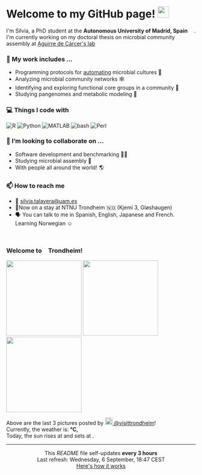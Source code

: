 <h1>Welcome to my GitHub page! <img src="https://emojis.slackmojis.com/emojis/images/1531849430/4246/blob-sunglasses.gif?1531849430" width="30"/></h1>

<p>I'm Silvia, a PhD student at the <b>Autonomous University of Madrid, Spain</b> <img src="https://img.icons8.com/color/48/000000/spain-circular.png" width="13"/>. I'm currently working on my doctoral thesis on microbial community assembly at <a href="https://www.me-genomics.com/">Aguirre de Cárcer's lab</a></p>

<h3>🔭 My work includes ...</h3>

- Programming protocols for <a href="https://github.com/Opentrons/opentrons">automating</a> microbial cultures 🌱
- Analyzing microbial community networks 🕸️
- Identifying and exploring functional core groups in a community 🔎
- Studying pangenomes and metabolic modeling 🧪

<h3>💻 Things I code with</h3>
<p>
<img alt="R" src="https://img.shields.io/badge/-R-006dc8?style=flat-square&logo=R&logoColor=white" />
<img alt="Python" src="https://img.shields.io/badge/-Python-e7c804?style=flat-square&logo=Python&logoColor=white" />
<img alt="MATLAB" src="https://img.shields.io/badge/-MATLAB-ea6e00?style=flat-square&logo=M&logoColor=white" />
<img alt="bash" src="https://img.shields.io/badge/-bash-1f2329?style=flat-square&logo=bash&logoColor=white" />
<img alt="Perl" src="https://img.shields.io/badge/-Perl-00bcde?style=flat-square&logo=Perl&logoColor=white" />
</p>

<h3>👯 I’m looking to collaborate on ...</h3>

- Software development and benchmarking 👩‍💻
- Studying microbial assembly 🦠
- With people all around the world! 🌎


<h3>📫 How to reach me</h3>

- 📧 silvia.talavera@uam.es
- 📍Now on a stay at NTNU Trondheim 🇳🇴 (Kjemi 3, Gløshaugen) 
- 🗣️ You can talk to me in Spanish, English, Japanese and French. Learning Norwegian ☺
<!-- - 📍Faculty of Science - Biology Building, C/ Darwin 2, 28049 Madrid-->️


<!--<h3> Welcome to <img src="https://img.icons8.com/color/48/000000/spain-circular.png" width="13"/>Madrid!</h3>-->
<h3> Welcome to <img src="https://img.icons8.com/color/48/000000/norway-circular.png" width="13"/>Trondheim!</h3>
<p><img width="200" src="https:&#x2F;&#x2F;cdn1.picuki.com&#x2F;hosted-by-instagram&#x2F;q&#x2F;0exhNuNYnjBcaS3SYdxKjf8AzPR0WgxSZ60STLepjSVmIR1vLHOapZA0mpCj4yRwKwVlASuRYzxn4YsoWF9VCD18OkDZQLGATDdc7a+aV+%7C%7CN0Dxh9pBplbw9L3cYZ3Ot8cElVgmYdSgIGaYDG7uo%7C%7CesJ+fnpcjcFoTqMNbRFkTdttdCwFahlza4lsfe4kx2xu5xncG114WNxahlw5OLUqQUCSKnjMcF6saR5UvoKmMZQpr6gmCG2GGM5b295BTGS9IjOkqg8iyDXdzQspjD3Fe8EIU8hjl246g8dgdgK3LO6J6I5+MYHve39R2pBWmhm+jVBocW+xzTvSUGI%7C%7CgVRwGKOlf7kNPEu+8WgGtKbccr+6wXaaOPtQJ4YeipYBt%7C%7CGB2zQcueQV+VYhZgaDeFa9Fid+DW6IaH17iI3CzAX1WCtL7ciENvb+6GnzWTZhmDWolRuxJo&#x3D;.jpeg" /> <img width="200" src="https:&#x2F;&#x2F;cdn1.picuki.com&#x2F;hosted-by-instagram&#x2F;q&#x2F;0exhNuNYnjBcaS3SYdxKjf8AzPR0WgxSZ60STLepjSVmIR1vLHOapZA0mpCj4yRwKwVlASuRYzxn4I0qWFtSAj18PU3YSraOSDlc762dXOnN1DRl9p9okLk1JXIfZHeq%7C%7C8MkVwmYdSgIGaYDG7uo%7C%7CesJ+fnpcjcFoTqMNbRFkTdttdCwFahlza4lsfe4kx2xu5xncG114WNxahlw5OLUqQUCSKnjMcF6saR5UvoKmMZQpr6gmCG2GGM5b295BTGS9IjOkqg8iyDXdzQspjD3Fe8EIU8hjl246jQdupYam6G0GNk9+MZ1tqzdR2RBWmhm+jVBocW+xzTvSUGI%7C%7CgVRwGKOlf7kNPEu+8WgGtKbdM3B+jPReeDOOfZVVikoBqzGeVzsIeGzU51wnKpGSvB60Vyx1g24bLPixRQ3CzAX1WCtKLBWYqTb+6GnzWTZhmDWolRuxJo&#x3D;.jpeg" /> <img width="200" src="https:&#x2F;&#x2F;cdn1.picuki.com&#x2F;hosted-by-instagram&#x2F;q&#x2F;0exhNuNYnjBcaS3SYdxKjf8AzPRyWgxSZ60STLepjSVmIR1vLHOapZA0mpCj4yRwKwVlASuRYzxn5IIrUVtSDz17OE3eQLKITjxR56mQXe6nvDFk9Z5klbYxLHcZYXSr%7C%7CsEvUmCpNWwSDv5PHL%7C%7Clo7gX5vrsaygEpjSbKrVCn29Tjse3TO9%7C%7C2pYf5%7C%7CHSv1izv9QpcmkazXgpdAd4+pvlpDk1VOCtIc17q7VySKNBjNUEuKK%7C%7C1Sa8H2QkaHp%7C%7CECKet8XCkONFui3rSzY57zz2F%7C%7Cp9EEIdvlqztEsI4twauZWgZcBGzt8A%7C%7CLX8f20WGWlvqklPv6XslHPaSkGI%7C%7CmIUwGPRn+T8J7gprsigdcy8U%7C%7C%7C%7Cl8yaNZKPGAJ9jS2ldE+%7C%7C0ZXqMOdOkJc9+tYRIBeFcjmihxjSfTaTSyzFmQjpP3mLfKrcgYq6+gpCq8UjDiznT+AVoxZjt.jpeg" /></p>
<p>Above are the last 3 pictures posted by <a href="https://www.instagram.com/visittrondheim/" target="_blank"><img src="https://upload.wikimedia.org/wikipedia/commons/thumb/e/e7/Instagram_logo_2016.svg/1024px-Instagram_logo_2016.svg.png" width="20"/> @visittrondheim</a>!<br/>Currently, the weather is: <b> °C, <i></i></b></br>Today, the sun rises at <b></b> and sets at <b></b>.</p>


------------
<p align="center">This <i>README</i> file self-updates <b> every 3 hours</b></br>Last refresh: Wednesday, 6 September, 18:47 CEST<br /><a href="https://medium.com/@th.guibert/how-to-create-a-self-updating-readme-md-for-your-github-profile-f8b05744ca91">Here's how it works</a></p>
